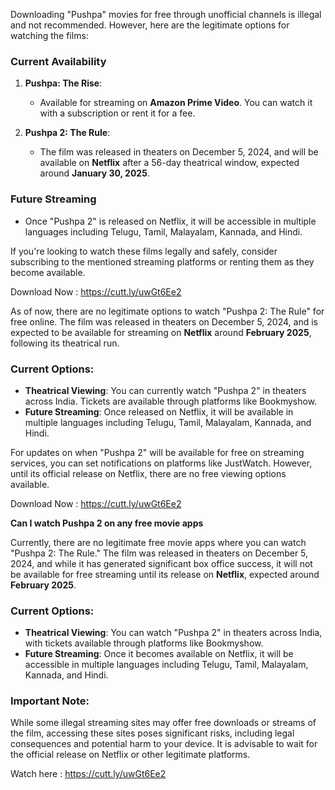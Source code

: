 Downloading "Pushpa" movies for free through unofficial channels is illegal and not recommended. However, here are the legitimate options for watching the films:

### Current Availability
1. **Pushpa: The Rise**:
   - Available for streaming on **Amazon Prime Video**. You can watch it with a subscription or rent it for a fee.

2. **Pushpa 2: The Rule**:
   - The film was released in theaters on December 5, 2024, and will be available on **Netflix** after a 56-day theatrical window, expected around **January 30, 2025**. 

### Future Streaming
- Once "Pushpa 2" is released on Netflix, it will be accessible in multiple languages including Telugu, Tamil, Malayalam, Kannada, and Hindi.

If you're looking to watch these films legally and safely, consider subscribing to the mentioned streaming platforms or renting them as they become available.

Download Now : https://cutt.ly/uwGt6Ee2

As of now, there are no legitimate options to watch "Pushpa 2: The Rule" for free online. The film was released in theaters on December 5, 2024, and is expected to be available for streaming on **Netflix** around **February 2025**, following its theatrical run. 

### Current Options:
- **Theatrical Viewing**: You can currently watch "Pushpa 2" in theaters across India. Tickets are available through platforms like Bookmyshow.
- **Future Streaming**: Once released on Netflix, it will be available in multiple languages including Telugu, Tamil, Malayalam, Kannada, and Hindi.

For updates on when "Pushpa 2" will be available for free on streaming services, you can set notifications on platforms like JustWatch. However, until its official release on Netflix, there are no free viewing options available.

Download Now : https://cutt.ly/uwGt6Ee2

**Can I watch Pushpa 2 on any free movie apps**

Currently, there are no legitimate free movie apps where you can watch "Pushpa 2: The Rule." The film was released in theaters on December 5, 2024, and while it has generated significant box office success, it will not be available for free streaming until its release on **Netflix**, expected around **February 2025**.

### Current Options:
- **Theatrical Viewing**: You can watch "Pushpa 2" in theaters across India, with tickets available through platforms like Bookmyshow.
- **Future Streaming**: Once it becomes available on Netflix, it will be accessible in multiple languages including Telugu, Tamil, Malayalam, Kannada, and Hindi.

### Important Note:
While some illegal streaming sites may offer free downloads or streams of the film, accessing these sites poses significant risks, including legal consequences and potential harm to your device. It is advisable to wait for the official release on Netflix or other legitimate platforms.

Watch here : https://cutt.ly/uwGt6Ee2

